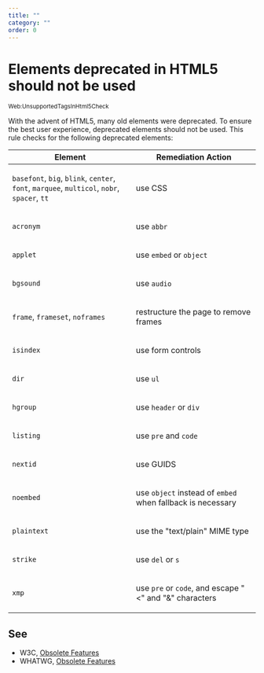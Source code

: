 ```yaml
---
title: ""
category: ""
order: 0
---
```


<h1>Elements deprecated in HTML5 should not be used</h1>
<small>Web:UnsupportedTagsInHtml5Check</small>
<br>
<p>With the advent of HTML5, many old elements were deprecated. To ensure the best user experience, deprecated elements should not be used. This rule
checks for the following deprecated elements:</p>
<table>
  <colgroup>
    <col style="width: 50%;">
    <col style="width: 50%;">
  </colgroup>
  <thead>
    <tr>
      <th>Element</th>
      <th>Remediation Action</th>
    </tr>
  </thead>
  <tbody>
    <tr>
      <td><p><code>basefont</code>, <code>big</code>, <code>blink</code>, <code>center</code>, <code>font</code>, <code>marquee</code>,
      <code>multicol</code>, <code>nobr</code>, <code>spacer</code>, <code>tt</code></p></td>
      <td><p>use CSS</p></td>
    </tr>
    <tr>
      <td><p><code>acronym</code></p></td>
      <td><p>use <code>abbr</code></p></td>
    </tr>
    <tr>
      <td><p><code>applet</code></p></td>
      <td><p>use <code>embed</code> or <code>object</code></p></td>
    </tr>
    <tr>
      <td><p><code>bgsound</code></p></td>
      <td><p>use <code>audio</code></p></td>
    </tr>
    <tr>
      <td><p><code>frame</code>, <code>frameset</code>, <code>noframes</code></p></td>
      <td><p>restructure the page to remove frames</p></td>
    </tr>
    <tr>
      <td><p><code>isindex</code></p></td>
      <td><p>use form controls</p></td>
    </tr>
    <tr>
      <td><p><code>dir</code></p></td>
      <td><p>use <code>ul</code></p></td>
    </tr>
    <tr>
      <td><p><code>hgroup</code></p></td>
      <td><p>use <code>header</code> or <code>div</code></p></td>
    </tr>
    <tr>
      <td><p><code>listing</code></p></td>
      <td><p>use <code>pre</code> and <code>code</code></p></td>
    </tr>
    <tr>
      <td><p><code>nextid</code></p></td>
      <td><p>use GUIDS</p></td>
    </tr>
    <tr>
      <td><p><code>noembed</code></p></td>
      <td><p>use <code>object</code> instead of <code>embed</code> when fallback is necessary</p></td>
    </tr>
    <tr>
      <td><p><code>plaintext</code></p></td>
      <td><p>use the "text/plain" MIME type</p></td>
    </tr>
    <tr>
      <td><p><code>strike</code></p></td>
      <td><p>use <code>del</code> or <code>s</code></p></td>
    </tr>
    <tr>
      <td><p><code>xmp</code></p></td>
      <td><p>use <code>pre</code> or <code>code</code>, and escape "&lt;" and "&amp;" characters</p></td>
    </tr>
  </tbody>
</table>
<h2>See</h2>
<ul>
  <li> W3C, <a href="https://www.w3.org/TR/html5-diff">Obsolete Features</a> </li>
  <li> WHATWG, <a href="https://html.spec.whatwg.org/multipage/obsolete.html">Obsolete Features</a> </li>
</ul>